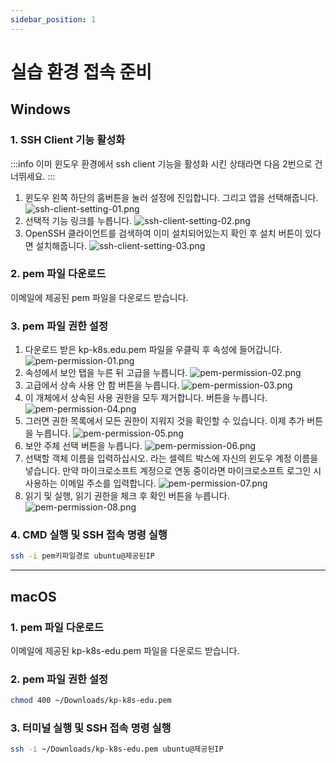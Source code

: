 ```yaml
---
sidebar_position: 1
---
```


# 실습 환경 접속 준비

## Windows
### 1. SSH Client 기능 활성화
:::info
이미 윈도우 환경에서 ssh client 기능을 활성화 시킨 상태라면 다음 2번으로 건너뛰세요.
:::

1. 윈도우 왼쪽 하단의 홈버튼을 눌러 설정에 진입합니다. 그리고 앱을 선택해줍니다.
![ssh-client-setting-01.png](img%2Fssh-client-setting-01.png)
2. 선택적 기능 링크를 누릅니다.
![ssh-client-setting-02.png](img%2Fssh-client-setting-02.png)
3. OpenSSH 클라이언트를 검색하여 이미 설치되어있는지 확인 후 설치 버튼이 있다면 설치해줍니다.
![ssh-client-setting-03.png](img%2Fssh-client-setting-03.png)

### 2. pem 파일 다운로드
이메일에 제공된 pem 파일을 다운로드 받습니다.

### 3. pem 파일 권한 설정
1. 다운로드 받은 kp-k8s.edu.pem 파일을 우클릭 후 속성에 들어갑니다.
![pem-permission-01.png](img%2Fpem-permission-01.png)
2. 속성에서 보안 탭을 누른 뒤 고급을 누릅니다.
![pem-permission-02.png](img%2Fpem-permission-02.png)
3. 고급에서 상속 사용 안 함 버튼을 누릅니다.
![pem-permission-03.png](img%2Fpem-permission-03.png)
4. 이 개체에서 상속된 사용 권한을 모두 제거합니다. 버튼을 누릅니다.
![pem-permission-04.png](img%2Fpem-permission-04.png)
5. 그러면 권한 목록에서 모든 권한이 지워지 것을 확인할 수 있습니다. 이제 추가 버튼을 누릅니다.
![pem-permission-05.png](img%2Fpem-permission-05.png)
6. 보안 주체 선택 버튼을 누릅니다.
![pem-permission-06.png](img%2Fpem-permission-06.png)
7. 선택할 객체 이름을 입력하십시오. 라는 셀렉트 박스에 자신의 윈도우 계정 이름을 넣습니다. 만약 마이크로소프트 계정으로 연동 중이라면 마이크로소프트 로그인 시 사용하는 이메일 주소를 입력합니다.
![pem-permission-07.png](img%2Fpem-permission-07.png)
8. 읽기 및 실행, 읽기 권한을 체크 후 확인 버튼을 누릅니다.
![pem-permission-08.png](img%2Fpem-permission-08.png)


### 4. CMD 실행 및 SSH 접속 명령 실행
```bash
ssh -i pem키파일경로 ubuntu@제공된IP
```
---
## macOS
### 1. pem 파일 다운로드
이메일에 제공된 kp-k8s-edu.pem 파일을 다운로드 받습니다.

### 2. pem 파일 권한 설정
```bash
chmod 400 ~/Downloads/kp-k8s-edu.pem
```

### 3. 터미널 실행 및 SSH 접속 명령 실행
```bash
ssh -i ~/Downloads/kp-k8s-edu.pem ubuntu@제공된IP
```

